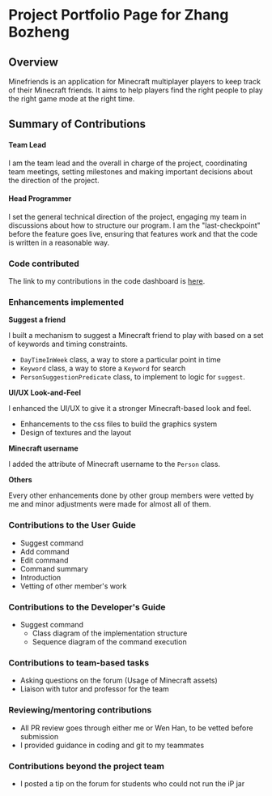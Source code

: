 # Project Portfolio Page for Zhang Bozheng

## Overview

Minefriends is an application for Minecraft multiplayer players to keep track of their Minecraft friends.
It aims to help players find the right people to play the right game mode at the right time.

## Summary of Contributions

#### Team Lead
I am the team lead and the overall in charge of the project, coordinating team meetings, setting milestones and making
important decisions about the direction of the project.

#### Head Programmer
I set the general technical direction of the project, engaging my team in discussions about how to structure our program.
I am the "last-checkpoint" before the feature goes live, ensuring that features work and that the code is written in a reasonable way.

### Code contributed
The link to my contributions in the code dashboard is [here](https://nus-cs2103-ay2223s1.github.io/tp-dashboard/?search=zbz-lvlv&breakdown=true).

### Enhancements implemented

**Suggest a friend**

I built a mechanism to suggest a Minecraft friend to play with based on a set of keywords and timing constraints.
* `DayTimeInWeek` class, a way to store a particular point in time
* `Keyword` class, a way to store a `Keyword` for search
* `PersonSuggestionPredicate` class, to implement to logic for `suggest`.

**UI/UX Look-and-Feel**

I enhanced the UI/UX to give it a stronger Minecraft-based look and feel.
* Enhancements to the css files to build the graphics system
* Design of textures and the layout

**Minecraft username**

I added the attribute of Minecraft username to the `Person` class.

**Others**

Every other enhancements done by other group members were vetted by me and minor
adjustments were made for almost all of them.

### Contributions to the User Guide

* Suggest command
* Add command
* Edit command
* Command summary
* Introduction
* Vetting of other member's work

### Contributions to the Developer's Guide

* Suggest command
  * Class diagram of the implementation structure
  * Sequence diagram of the command execution

### Contributions to team-based tasks

* Asking questions on the forum (Usage of Minecraft assets)
* Liaison with tutor and professor for the team

### Reviewing/mentoring contributions

* All PR review goes through either me or Wen Han, to be vetted before submission
* I provided guidance in coding and git to my teammates

### Contributions beyond the project team

* I posted a tip on the forum for students who could not run the iP jar